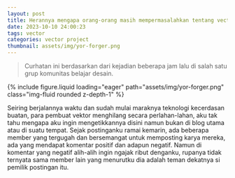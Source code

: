 ```yaml
---
layout: post
title: Herannya mengapa orang-orang masih mempermasalahkan tentang vector art
date: 2023-10-10 24:00:23
tags: vector
categories: vector project
thumbnail: assets/img/yor-forger.png
---
```


> Curhatan ini berdasarkan dari kejadian beberapa jam lalu di salah satu grup komunitas belajar desain.

<div class="row mt-3">
    <div class="col-sm mt-3 mt-md-0">
        {% include figure.liquid loading="eager" path="assets/img/yor-forger.png" class="img-fluid rounded z-depth-1" %}
    </div>
</div>

Seiring berjalannya waktu dan sudah mulai maraknya teknologi kecerdasan buatan, para pembuat vektor menghilang secara perlahan-lahan, aku tak tahu mengapa aku ingin mengetikkannya disini namun bukan di blog utama atau di suatu tempat. Sejak postinganku ramai kemarin, ada beberapa member yang tergugah dan bersemangat untuk memposting karya mereka, ada yang mendapat komentar positif dan adapun negatif. Namun di komentar yang negatif alih-alih ingin ngajak ribut denganku, rupanya tidak ternyata sama member lain yang menurutku dia adalah teman dekatnya si pemilik postingan itu.
